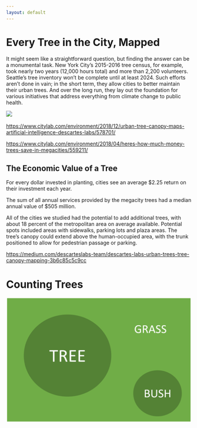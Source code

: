 ```yaml
---
layout: default
---
```



# Every Tree in the City, Mapped


It might seem like a straightforward question, but finding the answer can be a monumental task. New York City’s 2015-2016 tree census, for example, took nearly two years (12,000 hours total) and more than 2,200 volunteers. Seattle’s tree inventory won’t be complete until at least 2024. Such efforts aren’t done in vain; in the short term, they allow cities to better maintain their urban trees. And over the long run, they lay out the foundation for various initiatives that address everything from climate change to public health.

![](https://miro.medium.com/max/700/1*bZwTGQEI5rIteS4rC7TuSg.gif)


https://www.citylab.com/environment/2018/12/urban-tree-canopy-maps-artificial-intelligence-descartes-labs/578701/


https://www.citylab.com/environment/2018/04/heres-how-much-money-trees-save-in-megacities/559211/

## The Economic Value of a Tree

For every dollar invested in planting, cities see an average $2.25 return on their investment each year.

The sum of all annual services provided by the megacity trees had a median annual value of $505 million.

All of the cities we studied had the potential to add additional trees, with about 18 percent of the metropolitan area on average available. Potential spots included areas with sidewalks, parking lots and plaza areas. The tree’s canopy could extend above the human-occupied area, with the trunk positioned to allow for pedestrian passage or parking.


https://medium.com/descarteslabs-team/descartes-labs-urban-trees-tree-canopy-mapping-3b6c85c5c9cc



# Counting Trees

![](assets/img/foliage-determination.png)


